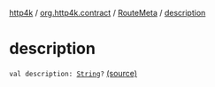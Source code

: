 [http4k](../../index.md) / [org.http4k.contract](../index.md) / [RouteMeta](index.md) / [description](./description.md)

# description

`val description: `[`String`](https://kotlinlang.org/api/latest/jvm/stdlib/kotlin/-string/index.html)`?` [(source)](https://github.com/http4k/http4k/blob/master/http4k-contract/src/main/kotlin/org/http4k/contract/routeMeta.kt#L75)
